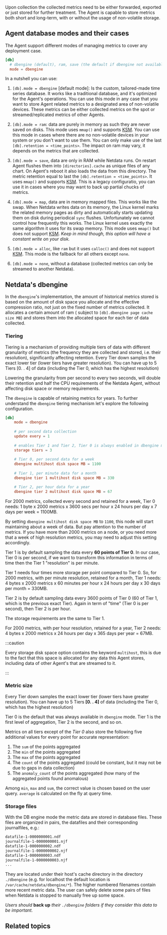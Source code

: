 <!--
title: "Metrics storage"
sidebar_label: "Metrics storage"
custom_edit_url: "https://github.com/netdata/netdata/blob/master/docs/concepts/netdata-agent/metrics-storage.md"
sidebar_position: 7
learn_status: "Published"
learn_topic_type: "Concepts"
learn_rel_path: "netdata-agent"
learn_docs_purpose: "Explain how the Agent can manage/retain the metrics it collects, where it stores them, how it stores them and deletion policies (innovations like the tiering mechanism)"
-->

Upon collection the collected metrics need to be either forwarded, exported or just stored for further treatment. The
Agent is capable to store metrics both short and long-term, with or without the usage of non-volatile storage.

## Agent database modes and their cases

The Agent support different modes of managing metrics to cover any deployment case.

```conf
[db]
  # dbengine (default), ram, save (the default if dbengine not available), map (swap like), none, alloc
  mode = dbengine
```

In a nutshell you can use:

1. `[db].mode = dbengine` [default mode]: Is the custom, tailored-made time series database. It works like a traditional
   database, and it's optimized for the Agent's operations. You can use this mode in any case that you want to store
   Agent related metrics to a designated area of non-volatile devices. These metrics can be either collected metrics on
   the spot or streamed/replicated metrics of other Agents.

2. `[db].mode = ram`: data are purely in memory as such they are never saved on disks. This mode uses `mmap()` and
   supports [KSM](#ksm). You can use this mode in cases where there are no non-volatile devices in your system or you
   don't want to use them. You can only make use of the last `[db].retention = <time_points>`. The impact on ram may
   vary, it depends on the metrics that are collected.

3. `[db].mode = save`, data are only in RAM while Netdata runs. On restart Agent flushes them into `[directories].cache`
   as unique files of any chart. On Agent's reboot it also loads the data from this directory. The metric retention
   equal to last the `[db].retention = <time_points>`. It uses `mmap()` and supports [KSM](#ksm). This is a legacy
   configuratio, you can use it in cases where you may want to back up partial chucks of metrics.

4. `[db].mode = map`, data are in memory mapped files. This works like the swap. When Netdata writes data on its memory,
   the Linux kernel marks the related memory pages as dirty and automatically starts updating them on disk during
   periodical `sync` flushes. Unfortunately we cannot control how frequently this works. The Linux kernel uses exactly
   the same algorithm it uses for its swap memory. This mode uses `mmap()` but does not support [KSM](#ksm). _Keep in
   mind though, this option will have a constant write on your disk._

5. `[db].mode = alloc`, like `ram` but it uses `calloc()` and does not support [KSM](#ksm). This mode is the fallback
   for all others except `none`.

6. `[db].mode = none`, without a database (collected metrics can only be streamed to another Netdata).

## Netdata's dbengine

In the `dbengine`'s implementation, the amount of historical metrics stored is based on the amount of disk space you
allocate and the effective compression ratio, not just on the fixed number of metrics collected. It allocates a certain
amount of ram ( subject to `[db].dbengine page cache size MB`) and stores them into the allocated space for each tier of
data collected.

### Tiering

Tiering is a mechanism of providing multiple tiers of data with different granularity of metrics (the frequency they are
collected and stored, i.e. their resolution), significantly affecting retention. Every Tier down samples the exact
lower tier (lower tiers have greater resolution). You can have up to 5 Tiers [0. . 4] of data (including the Tier 0,
which has the highest resolution)

Lowering the granularity from per second to every two seconds, will double their retention and half the CPU requirements
of the Netdata Agent, without affecting disk space or memory requirements.

The `dbengine` is capable of retaining metrics for years. To further understand the `dbengine` tiering mechanism let's
explore the following configuration.

```conf
[db]
    mode = dbengine
    
    # per second data collection
    update every = 1
    
    # enables Tier 1 and Tier 2, Tier 0 is always enabled in dbengine mode
    storage tiers = 3
    
    # Tier 0, per second data for a week
    dbengine multihost disk space MB = 1100
    
    # Tier 1, per minute data for a month
    dbengine tier 1 multihost disk space MB = 330

    # Tier 2, per hour data for a year
    dbengine tier 2 multihost disk space MB = 67
```

For 2000 metrics, collected every second and retained for a week, Tier 0 needs: 1 byte x 2000 metrics x 3600 secs per
hour x 24 hours per day x 7 days per week = 1100MB.

By setting `dbengine multihost disk space MB` to `1100`, this node will start maintaining about a week of data. But pay
attention to the number of metrics. If you have more than 2000 metrics on a node, or you need more that a week of high
resolution metrics, you may need to adjust this setting accordingly.

Tier 1 is by default sampling the data every **60 points of Tier 0**. In our case, Tier 0 is per second, if we want to
transform this information in terms of time then the Tier 1 "resolution" is per minute.

Tier 1 needs four times more storage per point compared to Tier 0. So, for 2000 metrics, with per minute resolution,
retained for a month, Tier 1 needs: 4 bytes x 2000 metrics x 60 minutes per hour x 24 hours per day x 30 days per month
= 330MB.

Tier 2 is by default sampling data every 3600 points of Tier 0 (60 of Tier 1, which is the previous exact Tier). Again
in term of "time" (Tier 0 is per second), then Tier 2 is per hour.

The storage requirements are the same to Tier 1.

For 2000 metrics, with per hour resolution, retained for a year, Tier 2 needs: 4 bytes x 2000 metrics x 24 hours per day
x 365 days per year = 67MB.

:::caution

Every storage disk space option contains the keyword `multihost`, this is due to the fact that this space is allocated 
for any data this Agent stores, including data of other Agent's that are streamed to it.

:::

### Metric size


Every Tier down samples the exact lower tier (lower tiers have greater resolution). You can have up to 5
Tiers **[0. . 4]** of data (including the Tier 0, which has the highest resolution)

Tier 0 is the default that was always available in `dbengine` mode. Tier 1 is the first level of aggregation, Tier 2 is
the second, and so on.

Metrics on all tiers except of the _Tier 0_ also store the following five additional values for every point for accurate
representation:

1. The `sum` of the points aggregated
2. The `min` of the points aggregated
3. The `max` of the points aggregated
4. The `count` of the points aggregated (could be constant, but it may not be due to gaps in data collection)
5. The `anomaly_count` of the points aggregated (how many of the aggregated points found anomalous)

Among `min`, `max` and `sum`, the correct value is chosen based on the user query. `average` is calculated on the fly at
query time.


### Storage files

With the DB engine mode the metric data are stored in database files. These files are organized in pairs, the datafiles
and their corresponding journalfiles, e.g.:

```sh
datafile-1-0000000001.ndf
journalfile-1-0000000001.njf
datafile-1-0000000002.ndf
journalfile-1-0000000002.njf
datafile-1-0000000003.ndf
journalfile-1-0000000003.njf
...
```

They are located under their host's cache directory in the directory `./dbengine` (e.g. for localhost the default
location is `/var/cache/netdata/dbengine/*`). The higher numbered filenames contain more recent metric data. The user
can safely delete some pairs of files when Netdata is stopped to manually free up some space.

_Users should_ **back up** _their `./dbengine` folders if they consider this data to be important._

## Related topics
